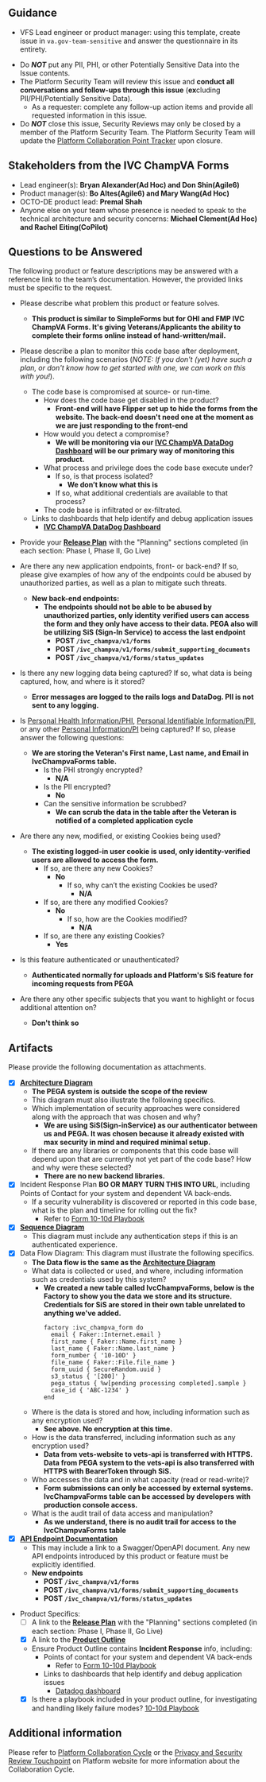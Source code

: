 ## Guidance

- VFS Lead engineer or product manager: using this template, create issue in `va.gov-team-sensitive` and answer the questionnaire in its entirety.
* Do _**NOT**_ put any PII, PHI, or other Potentially Sensitive Data into the Issue contents.
* The Platform Security Team will review this issue and **conduct all conversations and follow-ups through this issue** (**ex**cluding PII/PHI/Potentially Sensitive Data).
    * As a requester: complete any follow-up action items and provide all requested information in this issue.
* Do _**NOT**_ close this issue, Security Reviews may only be closed by a member of the Platform Security Team. The Platform Security Team will update the [Platform Collaboration Point Tracker](https://docs.google.com/spreadsheets/d/1OgPyEvUlNF6EnaYMFAXJkV6FKOvZnlPnbOQ2fAJ7W7A/edit#gid=1116695886) upon closure.

## Stakeholders from the **IVC ChampVA Forms**
- Lead engineer(s): **Bryan Alexander(Ad Hoc) and Don Shin(Agile6)**
- Product manager(s): **Bo Altes(Agile6) and Mary Wang(Ad Hoc)**
- OCTO-DE product lead: **Premal Shah**
- Anyone else on your team whose presence is needed to speak to the technical architecture and security concerns: **Michael Clement(Ad Hoc) and Rachel Eiting(CoPilot)**

## Questions to be Answered

The following product or feature descriptions may be answered with a reference link to the team’s documentation. However, the provided links must be specific to the request.

* Please describe what problem this product or feature solves.
  - **This product is similar to SimpleForms but for OHI and FMP IVC ChampVA Forms. It's giving Veterans/Applicants the ability to complete their forms online instead of hand-written/mail.**
* Please describe a plan to monitor this code base after deployment, including the following scenarios (_NOTE: If you don't (yet) have such a plan, or don't know how to get started with one, we can work on this with you!_).
    * The code base is compromised at source- or run-time.
        * How does the code base get disabled in the product?
          - **Front-end will have Flipper set up to hide the forms from the website. The back-end doesn't need one at the moment as we are just responding to the front-end**
        * How would you detect a compromise?
          - **We will be monitoring via our [IVC ChampVA DataDog Dashboard](https://vagov.ddog-gov.com/dashboard/zsa-453-at7/ivc-champva-forms) will be our primary way of monitoring this product.**
        * What process and privilege does the code base execute under?
            * If so, is that process isolated?
              - **We don’t know what this is**
            * If so, what additional credentials are available to that process?
        * The code base is infiltrated or ex-filtrated.
    * Links to dashboards that help identify and debug application issues
      - **[IVC ChampVA DataDog Dashboard](https://vagov.ddog-gov.com/dashboard/zsa-453-at7/ivc-champva-forms)**
* Provide your [**Release Plan**](https://github.com/department-of-veterans-affairs/va.gov-team/blob/master/products/health-care/champva/1010D/10-10d-release-plan.md)  with the "Planning" sections completed (in each section: Phase I, Phase II, Go Live)
* Are there any new application endpoints, front- or back-end? If so, please give examples of how any of the endpoints could be abused by unauthorized parties, as well as a plan to mitigate such threats.
  - **New back-end endpoints:**
    - **The endpoints should not be able to be abused by unauthorized parties, only identity verified users can access the form and they only have access to their data. PEGA also will be utilizing SiS (Sign-In Service) to access the last endpoint**
      - **POST `/ivc_champva/v1/forms`**
      - **POST `/ivc_champva/v1/forms/submit_supporting_documents`**
      - **POST `/ivc_champva/v1/forms/status_updates`**

* Is there any new logging data being captured?  If so, what data is being captured, how, and where is it stored?
  - **Error messages are logged to the rails logs and DataDog. PII is not sent to any logging.**
* Is [Personal Health Information/PHI](https://www.hhs.gov/hipaa/index.html), [Personal Identifiable Information/PII](https://www.dol.gov/general/ppii), or any other [Personal Information/PI](https://www.oag.ca.gov/privacy/ccpa) being captured? If so, please answer the following questions:
  - **We are storing the Veteran's First name, Last name, and Email in IvcChampvaForms table.**
    * Is the PHI strongly encrypted?
      - **N/A**
    * Is the PII encrypted?
      - **No**
    * Can the sensitive information be scrubbed?
      - **We can scrub the data in the table after the Veteran is notified of a completed application cycle**
* Are there any new, modified, or existing Cookies being used?
  - **The existing logged-in user cookie is used, only identity-verified users are allowed to access the form.**
    * If so, are there any new Cookies?
      - **No**
        * If so, why can’t the existing Cookies be used?
          - **N/A**
    * If so, are there any modified Cookies?
      - **No**
        * If so, how are the Cookies modified?
          - **N/A**
    * If so, are there any existing Cookies?
      - **Yes**
* Is this feature authenticated or unauthenticated?
  - **Authenticated normally for uploads and Platform's SiS feature for incoming requests from PEGA**
* Are there any other specific subjects that you want to highlight or focus additional attention on?
  - **Don't think so**

## Artifacts

Please provide the following documentation as attachments.
* [x] [**Architecture Diagram**](https://github.com/department-of-veterans-affairs/va.gov-team/blob/master/products/health-care/champva/engineering/architecture_diagram.md)
    - **The PEGA system is outside the scope of the review**
    - This diagram must also illustrate the following specifics.
    * Which implementation of security approaches were considered along with the approach that was chosen and why?
      - **We are using SiS(Sign-inService) as our authenticator between us and PEGA. It was chosen because it already existed with max security in mind and required minimal setup.**
    * If there are any libraries or components that this code base will depend upon that are currently not yet part of the code base? How and why were these selected?
      - **There are no new backend libraries.**
* [x] Incident Response Plan **BO OR MARY TURN THIS INTO URL**, including Points of Contact for your system and dependent VA back-ends.
    * If a security vulnerability is discovered or reported in this code base, what is the plan and timeline for rolling out the fix?
      - Refer to [Form 10-10d Playbook](https://github.com/department-of-veterans-affairs/va.gov-team/blob/master/products/health-care/champva/1010D/10-10d-playbook.md)
* [x] [**Sequence Diagram**](https://github.com/department-of-veterans-affairs/va.gov-team/blob/master/products/health-care/champva/engineering/sequence_diagram.md)
    - This diagram must include any authentication steps if this is an authenticated experience.
* [x] Data Flow Diagram:
    This diagram must illustrate the following specifics.
   - **The Data flow is the same as the [**Architecture Diagram**](https://github.com/department-of-veterans-affairs/va.gov-team/blob/master/products/health-care/champva/engineering/architecture_diagram.md)**
    * What data is collected or used, and where, including information such as credentials used by this system?
      - **We created a new table called IvcChampvaForms, below is the Factory to show you the data we store and its structure. Credentials for SiS are stored in their own table unrelated to anything we've added.**
        ```
        factory :ivc_champva_form do
          email { Faker::Internet.email }
          first_name { Faker::Name.first_name }
          last_name { Faker::Name.last_name }
          form_number { '10-10D' }
          file_name { Faker::File.file_name }
          form_uuid { SecureRandom.uuid }
          s3_status { '[200]' }
          pega_status { %w[pending processing completed].sample }
          case_id { 'ABC-1234' }
        end
    * Where is the data is stored and how, including information such as any encryption used?
      - **See above. No encryption at this time.**
    * How is the data transferred, including information such as any encryption used?
      - **Data from vets-website to vets-api is transferred with HTTPS. Data from PEGA system to the vets-api is also transferred with HTTPS with BearerToken through SiS.**
    * Who accesses the data and in what capacity (read or read-write)?
      - **Form submissions can only be accessed by external systems. IvcChampvaForms table can be accessed by developers with production console access.**
    * What is the audit trail of data access and manipulation?
      - **As we understand, there is no audit trail for access to the IvcChampvaForms table**
* [x] [**API Endpoint Documentation**](https://staging-api.va.gov/v1/apidocs)
    - This may include a link to a Swagger/OpenAPI document. Any new API endpoints introduced by this product or feature must be explicitly identified.
   - **New endpoints**
     - **POST `/ivc_champva/v1/forms`**
      - **POST `/ivc_champva/v1/forms/submit_supporting_documents`**
      - **POST `/ivc_champva/v1/forms/status_updates`**
* Product Specifics:
    * [ ] A link to the [**Release Plan**](https://github.com/department-of-veterans-affairs/va.gov-team/blob/master/products/health-care/champva/1010D/10-10d-release-plan.md) with the "Planning" sections completed (in each section: Phase I, Phase II, Go Live)
    * [x] A link to the [**Product Outline**](https://github.com/department-of-veterans-affairs/va.gov-team/blob/master/products/health-care/champva/1010D/10-10d-product-outline.md) 
    - Ensure Product Outline contains **Incident Response** info, including:
        - Points of contact for your system and dependent VA back-ends
           - Refer to [Form 10-10d Playbook](https://github.com/department-of-veterans-affairs/va.gov-team/blob/master/products/health-care/champva/1010D/10-10d-playbook.md)
        - Links to dashboards that help identify and debug application issues
           - [Datadog dashboard](https://vagov.ddog-gov.com/dashboard/zsa-453-at7/ivc-champva-forms)
    * [x] Is there a playbook included in your product outline, for investigating and handling likely failure modes? [10-10d Playbook](https://github.com/department-of-veterans-affairs/va.gov-team/blob/398ded548cc99a4095c112bdd092e58e32b86fcf/products/health-care/champva/1010D/10-10d-playbook.md)

## Additional information

Please refer to [Platform Collaboration Cycle](https://depo-platform-documentation.scrollhelp.site/collaboration-cycle/index.html) or the [Privacy and Security Review Touchpoint](https://depo-platform-documentation.scrollhelp.site/collaboration-cycle/Privacy-and-security-review.1782317101.html) on Platform website for more information about the Collaboration Cycle.

